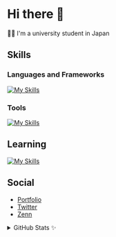 <div>

# Hi there 👋
🧑‍🎓 I'm a university student in Japan

## Skills

### Languages and Frameworks

[![My Skills](https://skillicons.dev/icons?i=kotlin,java,figma,ts,nextjs,workers&theme=light)](https://skillicons.dev)

### Tools

[![My Skills](https://skillicons.dev/icons?i=figma,aws,azure,githubactions,docker,kubernetes,idea,webstorm,vscode,cursor&theme=light&perline=6)](https://skillicons.dev)

## Learning

[![My Skills](https://skillicons.dev/icons?i=rust,blender,threejs,&theme=light)](https://skillicons.dev)

## Social
- [Portfolio](https://x.com/nikomaru0102)
- [Twitter](https://x.com/nikomaru0102)
- [Zenn](https://zenn.dev/nikomaru)

<details>
  <summary>GitHub Stats ✨</summary>
  
  <a href="#">![Top Langs](https://github-readme-stats.vercel.app/api/top-langs/?username=Nlkomaru&layout=compact)</a>
</details>
</div>
